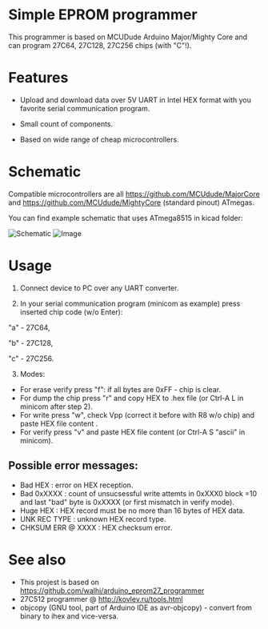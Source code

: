 # Simple EPROM programmer

This programmer is based on MCUDude Arduino Major/Mighty Core and can program 27C64, 27C128, 27C256 chips (with "C"!).

# Features

* Upload and download data over 5V UART in Intel HEX format with you favorite serial communication program.

* Small count of components.

* Based on wide range of cheap microcontrollers.

# Schematic

Compatible microcontrollers are all https://github.com/MCUdude/MajorCore and https://github.com/MCUdude/MightyCore (standard pinout) ATmegas.

You can find example schematic that uses ATmega8515 in kicad folder:

![Schematic](https://github.com/dvarkin-ru/eprom_programmer/blob/master/kicad/programmer.png)
![Image](https://github.com/dvarkin-ru/eprom_programmer/blob/master/image.jpg)

# Usage

1. Connect device to PC over any UART converter.

2. In your serial communication program (minicom as example) press inserted chip code (w/o Enter):

 "a" - 27C64,
 
 "b" - 27C128,
 
 "c" - 27C256.
 
3. Modes:

  * For erase verify press "f": if all bytes are 0xFF - chip is clear.
  * For dump the chip press "r" and copy HEX to .hex file (or Ctrl-A L in minicom after step 2).
  * For write press "w", check Vpp (correct it before with R8 w/o chip) and paste HEX file content .
  * For verify press "v" and paste HEX file content (or Ctrl-A S "ascii" in minicom).

 ## Possible error messages:

  * Bad HEX : error on HEX reception.
  * Bad 0xXXXX : count of unsucsessful write attemts in 0xXXX0 block =10 and last "bad" byte is 0xXXXX
  (or first mismatch in verify mode).
  * Huge HEX : HEX record must be no more than 16 bytes of HEX data.
  * UNK REC TYPE : unknown HEX record type.
  * CHKSUM ERR @ XXXX : HEX checksum error.
  
  # See also
  
  * This projest is based on https://github.com/walhi/arduino_eprom27_programmer
  * 27C512 programmer @ http://kovlev.ru/tools.html
  * objcopy (GNU tool, part of Arduino IDE as avr-objcopy) - convert from binary to ihex and vice-versa.
